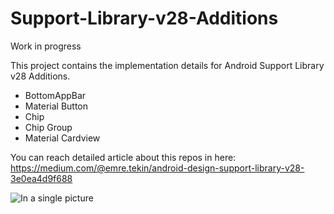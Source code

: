 # Support-Library-v28-Additions

Work in progress

This project contains the implementation details for Android Support Library v28 Additions.
- BottomAppBar
- Material Button
- Chip
- Chip Group
- Material Cardview

You can reach detailed article about this repos in here:
https://medium.com/@emre.tekin/android-design-support-library-v28-3e0ea4d9f688

![In a single picture](https://ibb.co/mqKOeU)
